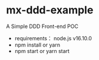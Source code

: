 # mx-ddd-example

A Simple DDD Front-end POC 
- requirements： node.js  v16.10.0
- npm install or yarn 
- npm start or yarn start

